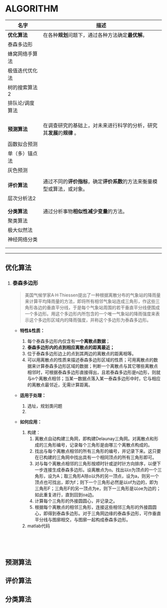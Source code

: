 # ALGORITHM

| 名字       | 描述                                       |
| -------- | ---------------------------------------- |
| **优化算法** | 在各种**规划**问题下，通过各种方法确定**最优解**。            |
| 泰森多边形    |                                          |
| 蜂窝网络手算法  |                                          |
| 极值迭代优化法  |                                          |
| 树的搜索算法2  |                                          |
| 排队论/调度算法 |                                          |
|          |                                          |
|          |                                          |
|          |                                          |
| **预测算法** | 在调查研究的基础上，对未来进行科学的分析，研究其**发展**的**规律** 。  |
|          |                                          |
| 函数拟合预测   |                                          |
| 单（多）锚点法  |                                          |
| 灰色预测     |                                          |
|          |                                          |
| **评价算法** | 通过不同的**评价指标**，确定**评价系数**的方法来衡量模型或算法，或对象。 |
| 层次分析法2   |                                          |
|          |                                          |
|          |                                          |
| **分类算法** | 通过分析事物**相似性减少变量**的方法。                    |
| 聚类算法     |                                          |
| 极大似然法    |                                          |
| 神经网络分类   |                                          |
|          |                                          |
|          |                                          |

----

## 优化算法

1. ### 泰森多边形

   > 美国气候学家A·H·Thiessen提出了一种根据离散分布的气象站的降雨量来计算平均降雨量的方法，即将所有相邻气象站连成三角形，作这些三角形各边的垂直平分线，于是每个气象站周围的若干垂直平分线便围成一个多边形。用这个多边形内所包含的一个唯一气象站的降雨强度来表示这个多边形区域内的降雨强度，并称这个多边形为泰森多边形。

   - **特性&性质：**

     1. 每个泰森多边形内仅含有**一个离散点数据**；
     2. **泰森多边形内的点到相应离散点的距离最近；**
     3. 位于泰森多边形边上的点到其两边的离散点的距离相等。
     4. 可以用离散点的性质来描述泰森多边形区域的性质；可用离散点的数据来计算泰森多边形区域的数据；判断一个离散点与其它哪些离散点相邻时，可根据泰森多边形直接得出，且若泰森多边形是n边形，则就与n个离散点相邻；当某一数据点落入某一泰森多边形中时，它与相应的离散点最邻近，无需计算距离。

   - **适用于处理：**

     1. 选址，规划类问题
     2. ​

   - **如何应用：**

     1. 构建：
        1. 离散点自动构建三角网，即构建Delaunay三角网。对离散点和形成的三角形编号，记录每个三角形是由哪三个离散点构成的。
        2. 找出与每个离散点相邻的所有三角形的编号，并记录下来。这只要在已构建的三角网中找出具有一个相同顶点的所有三角形即可。
        3. 对与每个离散点相邻的三角形按顺时针或逆时针方向排序，以便下一步连接生成泰森多边形。设离散点为o。找出以o为顶点的一个三角形，设为A；取三角形A除o以外的另一顶点，设为a，则另一个顶点也可找出，即为f；则下一个三角形必然是以of为边的，即为三角形F；三角形F的另一顶点为e，则下一三角形是以oe为边的；如此重复进行，直到回到oa边。
        4. 计算每个三角形的外接圆圆心，并记录之。
        5. 根据每个离散点的相邻三角形，连接这些相邻三角形的外接圆圆心，即得到泰森多边形。对于三角网边缘的泰森多边形，可作垂直平分线与图廓相交，与图廓一起构成泰森多边形。
     2. matlab代码

     ​

   ​

## 预测算法

## 评价算法

## 分类算法

